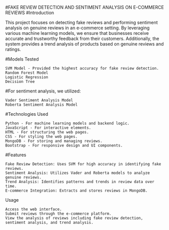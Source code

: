 #FAKE REVIEW DETECTION AND SENTIMENT ANALYSIS ON E-COMMERCE REVIEWS
#Introduction

This project focuses on detecting fake reviews and performing sentiment analysis on genuine reviews in an e-commerce setting. By leveraging various machine learning models, we ensure that businesses receive accurate and trustworthy feedback from their customers. Additionally, the system provides a trend analysis of products based on genuine reviews and ratings.

#Models Tested

    SVM Model - Provided the highest accuracy for fake review detection.
    Random Forest Model
    Logistic Regression
    Decision Tree

#For sentiment analysis, we utilized:

    Vader Sentiment Analysis Model
    Roberta Sentiment Analysis Model

#Technologies Used

    Python - For machine learning models and backend logic.
    JavaScript - For interactive elements.
    HTML - For structuring the web pages.
    CSS - For styling the web pages.
    MongoDB - For storing and managing reviews.
    Bootstrap - For responsive design and UI components.

#Features

    Fake Review Detection: Uses SVM for high accuracy in identifying fake reviews.
    Sentiment Analysis: Utilizes Vader and Roberta models to analyze genuine reviews.
    Trend Analysis: Identifies patterns and trends in review data over time.
    E-commerce Integration: Extracts and stores reviews in MongoDB.

Usage

    Access the web interface.
    Submit reviews through the e-commerce platform.
    View the analysis of reviews including fake review detection, sentiment analysis, and trend analysis.
